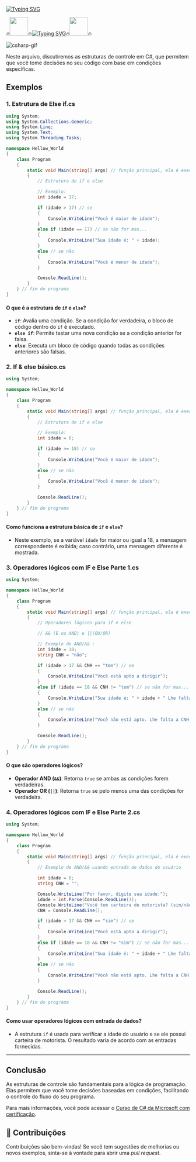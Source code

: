 [![Typing SVG](https://readme-typing-svg.herokuapp.com?font=Oswald&weight=500&size=30&pause=1000&color=007ACC&width=435&lines=Seja+Bem+Vindo;Bora+Aprender+C%23)](https://git.io/typing-svg)

🔥<img align="margin-rigth: 100px;" src="https://media1.tenor.com/m/JNzoGnuhWKkAAAAC/elmo-fire.gif" width="50" height="50">🔥[![Typing SVG](https://readme-typing-svg.herokuapp.com?font=Oswald&weight=500&size=30&pause=1000&color=007ACC&center=true&vCenter=true&width=435&lines=Estruturas+de+Controle+)](https://git.io/typing-svg)🔥<img align="margin-left: 100px;" src="https://media1.tenor.com/m/JNzoGnuhWKkAAAAC/elmo-fire.gif" width="50" height="50">🔥

![csharp-gif](https://media1.tenor.com/m/cX92mi1p-NYAAAAd/coding-anime.gif)

Neste arquivo, discutiremos as estruturas de controle em C#, que permitem que você tome decisões no seu código com base em condições específicas.

## Exemplos

### 1. **Estrutura de Else if.cs**

```csharp
using System;
using System.Collections.Generic;
using System.Linq;
using System.Text;
using System.Threading.Tasks;

namespace Hellow_World
{
    class Program
    {
        static void Main(string[] args) // função principal, ela é executada primeiro
        {
            // Estrutura de if e else

            // Exemplo:
            int idade = 17;

            if (idade > 17) // se
            {
                Console.WriteLine("Você é maior de idade");
            }
            else if (idade == 17) // se não for mas...
            {
                Console.WriteLine("Sua idade é: " + idade);
            }
            else // se não
            {
                Console.WriteLine("Você é menor de idade");
            }

            Console.ReadLine();
        }
    } // fim do programa
}
```

#### O que é a estrutura de `if` e `else`?
- **`if`**: Avalia uma condição. Se a condição for verdadeira, o bloco de código dentro do `if` é executado.
- **`else if`**: Permite testar uma nova condição se a condição anterior for falsa.
- **`else`**: Executa um bloco de código quando todas as condições anteriores são falsas.

### 2. **If & else básico.cs**

```csharp
using System;

namespace Hellow_World
{
    class Program
    {
        static void Main(string[] args) // função principal, ela é executada primeiro
        {
            // Estrutura de if e else

            // Exemplo:
            int idade = 0;

            if (idade >= 18) // se
            {
                Console.WriteLine("Você é maior de idade");
            }
            else // se não
            {
                Console.WriteLine("Você é menor de idade");
            }

            Console.ReadLine();
        }
    } // fim do programa
}
```

#### Como funciona a estrutura básica de `if` e `else`?
- Neste exemplo, se a variável `idade` for maior ou igual a 18, a mensagem correspondente é exibida; caso contrário, uma mensagem diferente é mostrada.

### 3. **Operadores lógicos com IF e Else Parte 1.cs**

```csharp
using System;

namespace Hellow_World
{
    class Program
    {
        static void Main(string[] args) // função principal, ela é executada primeiro
        {
            // Operadores lógicos para if e else

            // && (E ou AND) e ||(OU/OR)

            // Exemplo de AND/&& :
            int idade = 18;
            string CNH = "não";

            if (idade > 17 && CNH == "tem") // se
            {
                Console.WriteLine("Você está apto a dirigir");
            }
            else if (idade == 18 && CNH != "tem") // se não for mas...
            {
                Console.WriteLine("Sua idade é: " + idade + " Lhe falta a CNH. Você não está apto a dirigir");
            }
            else // se não
            {
                Console.WriteLine("Você não está apto. Lhe falta a CNH e ser maior de idade");
            }

            Console.ReadLine();
        }
    } // fim do programa
}
```

#### O que são operadores lógicos?
- **Operador AND (`&&`)**: Retorna `true` se ambas as condições forem verdadeiras.
- **Operador OR (`||`)**: Retorna `true` se pelo menos uma das condições for verdadeira.

### 4. **Operadores lógicos com IF e Else Parte 2.cs**

```csharp
using System;

namespace Hellow_World
{
    class Program
    {
        static void Main(string[] args) // função principal, ela é executada primeiro
        {
            // Exemplo de AND/&& usando entrada de dados do usuário

            int idade = 0;
            string CNH = "";

            Console.WriteLine("Por favor, digite sua idade:");
            idade = int.Parse(Console.ReadLine());
            Console.WriteLine("Você tem carteira de motorista? (sim/não)");
            CNH = Console.ReadLine();

            if (idade > 17 && CNH == "sim") // se
            {
                Console.WriteLine("Você está apto a dirigir");
            }
            else if (idade == 18 && CNH != "sim") // se não for mas...
            {
                Console.WriteLine("Sua idade é: " + idade + " Lhe falta a CNH. Você não está apto a dirigir");
            }
            else // se não
            {
                Console.WriteLine("Você não está apto. Lhe falta a CNH e ser maior de idade");
            }

            Console.ReadLine();
        }
    } // fim do programa
}
```

#### Como usar operadores lógicos com entrada de dados?
- A estrutura `if` é usada para verificar a idade do usuário e se ele possui carteira de motorista. O resultado varia de acordo com as entradas fornecidas.

---

## Conclusão

As estruturas de controle são fundamentais para a lógica de programação. Elas permitem que você tome decisões baseadas em condições, facilitando o controle do fluxo do seu programa.

Para mais informações, você pode acessar o [Curso de C# da Microsoft com certificação](https://learn.microsoft.com/pt-br/training/paths/get-started-c-sharp-part-1/).

## 🤝 Contribuições

Contribuições são bem-vindas! Se você tem sugestões de melhorias ou novos exemplos, sinta-se à vontade para abrir uma *pull request*.